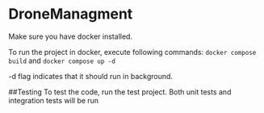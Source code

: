# DroneManagment

Make sure you have docker installed.

To run the project in docker, execute following commands:
```docker compose build``` and
```docker compose up -d```

-d flag indicates that it should run in background.


##Testing
To test the code, run the test project. 
Both unit tests and integration tests will be run